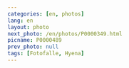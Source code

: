 ```yaml
---
categories: [en, photos]
lang: en
layout: photo
next_photo: /en/photos/P0000349.html
picname: P0000489
prev_photo: null
tags: [Fotofalle, Hyena]
---
```

